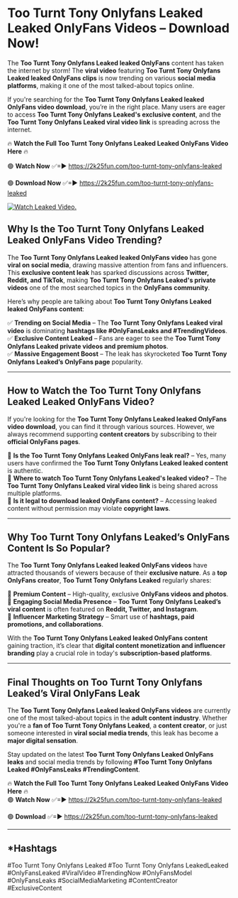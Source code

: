 # Too Turnt Tony Onlyfans Leaked Leaked OnlyFans Videos – Download Now!

The **Too Turnt Tony Onlyfans Leaked leaked OnlyFans** content has taken the internet by storm! The **viral video** featuring **Too Turnt Tony Onlyfans Leaked leaked OnlyFans clips** is now trending on various **social media platforms**, making it one of the most talked-about topics online.  

If you're searching for the **Too Turnt Tony Onlyfans Leaked leaked OnlyFans video download**, you’re in the right place. Many users are eager to access **Too Turnt Tony Onlyfans Leaked's exclusive content**, and the **Too Turnt Tony Onlyfans Leaked viral video link** is spreading across the internet.  

🔥 **Watch the Full Too Turnt Tony Onlyfans Leaked Leaked OnlyFans Video Here** 🔥  

🟢 **Watch Now** ✅=► https://2k25fun.com/too-turnt-tony-onlyfans-leaked

🟢 **Download Now** ✅=► https://2k25fun.com/too-turnt-tony-onlyfans-leaked

[![Watch Leaked Video.](https://miro.medium.com/v2/resize:fit:828/format:webp/1*cilzJN44JGOrTw9NJCrNHA.gif "Watch Leaked Video")](https://2k25fun.com/too-turnt-tony-onlyfans-leaked)

## **Why Is the Too Turnt Tony Onlyfans Leaked Leaked OnlyFans Video Trending?**  

The **Too Turnt Tony Onlyfans Leaked leaked OnlyFans video** has gone **viral on social media**, drawing massive attention from fans and influencers. This **exclusive content leak** has sparked discussions across **Twitter, Reddit, and TikTok**, making **Too Turnt Tony Onlyfans Leaked's private videos** one of the most searched topics in the **OnlyFans community**.  

Here’s why people are talking about **Too Turnt Tony Onlyfans Leaked leaked OnlyFans content**:  

✅ **Trending on Social Media** – The **Too Turnt Tony Onlyfans Leaked viral video** is dominating **hashtags like #OnlyFansLeaks and #TrendingVideos**.  
✅ **Exclusive Content Leaked** – Fans are eager to see the **Too Turnt Tony Onlyfans Leaked private videos and premium photos**.  
✅ **Massive Engagement Boost** – The leak has skyrocketed **Too Turnt Tony Onlyfans Leaked’s OnlyFans page** popularity.  

---

## **How to Watch the Too Turnt Tony Onlyfans Leaked Leaked OnlyFans Video?**  

If you're looking for the **Too Turnt Tony Onlyfans Leaked leaked OnlyFans video download**, you can find it through various sources. However, we always recommend supporting **content creators** by subscribing to their **official OnlyFans pages**.  

🔹 **Is the Too Turnt Tony Onlyfans Leaked OnlyFans leak real?** – Yes, many users have confirmed the **Too Turnt Tony Onlyfans Leaked leaked content** is authentic.  
🔹 **Where to watch Too Turnt Tony Onlyfans Leaked's leaked video?** – The **Too Turnt Tony Onlyfans Leaked viral video link** is being shared across multiple platforms.  
🔹 **Is it legal to download leaked OnlyFans content?** – Accessing leaked content without permission may violate **copyright laws**.  

---

## **Why Too Turnt Tony Onlyfans Leaked’s OnlyFans Content Is So Popular?**  

The **Too Turnt Tony Onlyfans Leaked leaked OnlyFans videos** have attracted thousands of viewers because of their **exclusive nature**. As a **top OnlyFans creator**, **Too Turnt Tony Onlyfans Leaked** regularly shares:  

📌 **Premium Content** – High-quality, exclusive **OnlyFans videos and photos**.  
📌 **Engaging Social Media Presence** – **Too Turnt Tony Onlyfans Leaked’s viral content** is often featured on **Reddit, Twitter, and Instagram**.  
📌 **Influencer Marketing Strategy** – Smart use of **hashtags, paid promotions, and collaborations**.  

With the **Too Turnt Tony Onlyfans Leaked leaked OnlyFans content** gaining traction, it’s clear that **digital content monetization and influencer branding** play a crucial role in today's **subscription-based platforms**.  

---

## **Final Thoughts on Too Turnt Tony Onlyfans Leaked’s Viral OnlyFans Leak**  

The **Too Turnt Tony Onlyfans Leaked leaked OnlyFans videos** are currently one of the most talked-about topics in the **adult content industry**. Whether you're a **fan of Too Turnt Tony Onlyfans Leaked**, a **content creator**, or just someone interested in **viral social media trends**, this leak has become a **major digital sensation**.  

Stay updated on the latest **Too Turnt Tony Onlyfans Leaked OnlyFans leaks** and social media trends by following **#Too Turnt Tony Onlyfans Leaked #OnlyFansLeaks #TrendingContent**.  

🔥 **Watch the Full Too Turnt Tony Onlyfans Leaked Leaked OnlyFans Video Here** 🔥  
🟢 **Watch Now** ✅=► https://2k25fun.com/too-turnt-tony-onlyfans-leaked

🟢 **Download** ✅=► https://2k25fun.com/too-turnt-tony-onlyfans-leaked

---

## *Hashtags
#Too Turnt Tony Onlyfans Leaked #Too Turnt Tony Onlyfans LeakedLeaked #OnlyFansLeaked #ViralVideo #TrendingNow #OnlyFansModel #OnlyFansLeaks #SocialMediaMarketing #ContentCreator #ExclusiveContent  